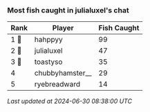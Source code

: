 ### Most fish caught in julialuxel's chat
| Rank | Player | Fish Caught |
|------|--------|-----------|
| 1 🥇  | hahppyy | 99 |
| 2 🥈  | julialuxel | 47 |
| 3 🥉  | toastyso | 35 |
| 4  | chubbyhamster__ | 29 |
| 5  | ryebreadward | 14 |

_Last updated at 2024-06-30 08:38:00 UTC_